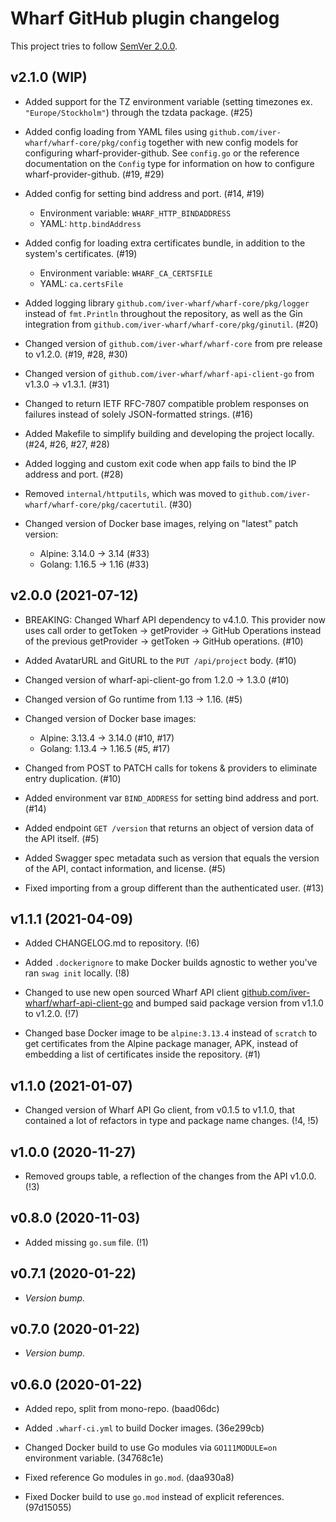 # Wharf GitHub plugin changelog

This project tries to follow [SemVer 2.0.0](https://semver.org/).

<!--
	When composing new changes to this list, try to follow convention.

	The WIP release shall be updated just before adding the Git tag.
	From (WIP) to (YYYY-MM-DD), ex: (2021-02-09) for 9th of Febuary, 2021

	A good source on conventions can be found here:
	https://changelog.md/
-->

## v2.1.0 (WIP)

- Added support for the TZ environment variable (setting timezones ex.
  `"Europe/Stockholm"`) through the tzdata package. (#25)

- Added config loading from YAML files using
  `github.com/iver-wharf/wharf-core/pkg/config` together with new config models
  for configuring wharf-provider-github. See `config.go` or the reference
  documentation on the `Config` type for information on how to configure
  wharf-provider-github. (#19, #29)

- Added config for setting bind address and port. (#14, #19)

  - Environment variable: `WHARF_HTTP_BINDADDRESS`
  - YAML: `http.bindAddress`

- Added config for loading extra certificates bundle, in addition to the
  system's certificates. (#19)

  - Environment variable: `WHARF_CA_CERTSFILE`
  - YAML: `ca.certsFile`

- Added logging library `github.com/iver-wharf/wharf-core/pkg/logger` instead
  of `fmt.Println` throughout the repository, as well as the Gin integration
  from `github.com/iver-wharf/wharf-core/pkg/ginutil`. (#20)

- Changed version of `github.com/iver-wharf/wharf-core` from pre release to
  v1.2.0. (#19, #28, #30)

- Changed version of `github.com/iver-wharf/wharf-api-client-go`
  from v1.3.0 -> v1.3.1. (#31)

- Changed to return IETF RFC-7807 compatible problem responses on failures
  instead of solely JSON-formatted strings. (#16)

- Added Makefile to simplify building and developing the project locally.
  (#24, #26, #27, #28)

- Added logging and custom exit code when app fails to bind the IP address and
  port. (#28)

- Removed `internal/httputils`, which was moved to
  `github.com/iver-wharf/wharf-core/pkg/cacertutil`. (#30)

- Changed version of Docker base images, relying on "latest" patch version:

  - Alpine: 3.14.0 -> 3.14 (#33)
  - Golang: 1.16.5 -> 1.16 (#33)

## v2.0.0 (2021-07-12)

- BREAKING: Changed Wharf API dependency to v4.1.0. This provider now uses call
  order to getToken -> getProvider -> GitHub Operations instead of the previous
  getProvider -> getToken -> GitHub operations.  (#10)

- Added AvatarURL and GitURL to the `PUT /api/project` body. (#10)

- Changed version of wharf-api-client-go from 1.2.0 -> 1.3.0 (#10)

- Changed version of Go runtime from 1.13 -> 1.16. (#5)

- Changed version of Docker base images:

  - Alpine: 3.13.4 -> 3.14.0 (#10, #17)
  - Golang: 1.13.4 -> 1.16.5 (#5, #17)

- Changed from POST to PATCH calls for tokens & providers to eliminate entry
  duplication. (#10)

- Added environment var `BIND_ADDRESS` for setting bind address and port. (#14)

- Added endpoint `GET /version` that returns an object of version data of the
  API itself. (#5)

- Added Swagger spec metadata such as version that equals the version of the
  API, contact information, and license. (#5)

- Fixed importing from a group different than the authenticated user. (#13)

## v1.1.1 (2021-04-09)

- Added CHANGELOG.md to repository. (!6)

- Added `.dockerignore` to make Docker builds agnostic to wether you've ran
  `swag init` locally. (!8)

- Changed to use new open sourced Wharf API client
  [github.com/iver-wharf/wharf-api-client-go](https://github.com/iver-wharf/wharf-api-client-go)
  and bumped said package version from v1.1.0 to v1.2.0. (!7)

- Changed base Docker image to be `alpine:3.13.4` instead of `scratch` to get
  certificates from the Alpine package manager, APK, instead of embedding a list
  of certificates inside the repository. (#1)

## v1.1.0 (2021-01-07)

- Changed version of Wharf API Go client, from v0.1.5 to v1.1.0, that contained
  a lot of refactors in type and package name changes. (!4, !5)

## v1.0.0 (2020-11-27)

- Removed groups table, a reflection of the changes from the API v1.0.0. (!3)

## v0.8.0 (2020-11-03)

- Added missing `go.sum` file. (!1)

## v0.7.1 (2020-01-22)

- *Version bump.*

## v0.7.0 (2020-01-22)

- *Version bump.*

## v0.6.0 (2020-01-22)

- Added repo, split from mono-repo. (baad06dc)

- Added `.wharf-ci.yml` to build Docker images. (36e299cb)

- Changed Docker build to use Go modules via `GO111MODULE=on` environment
  variable. (34768c1e)

- Fixed reference Go modules in `go.mod`. (daa930a8)

- Fixed Docker build to use `go.mod` instead of explicit references. (97d15055)
